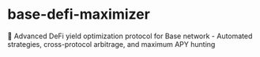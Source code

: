 # base-defi-maximizer
🚀 Advanced DeFi yield optimization protocol for Base network - Automated strategies, cross-protocol arbitrage, and maximum APY hunting
